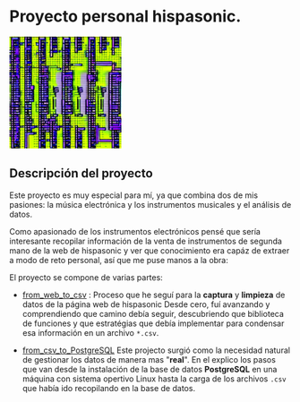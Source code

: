 # Proyecto personal hispasonic.

<img src="READ.jpeg" alt="README" style="width:200px;"/>

## Descripción del proyecto

Este proyecto es muy especial para mí, ya que combina dos de mis pasiones: la música electrónica y los instrumentos musicales y el análisis de datos.

Como apasionado de los instrumentos electrónicos pensé que sería interesante recopilar información de la venta de instrumentos de segunda mano de la web de hispasonic y ver que conocimiento era capáz de extraer a modo de reto personal, así que me puse manos a la obra: 


El proyecto se compone de varias partes:

- [from_web_to_csv](https://github.com/albertjimrod/personal_proj_hispasonic/blob/f775538b852e3e21d765cc5fdd147b3227cadfa4/from_web_to_csv.ipynb) : Proceso que he seguí para la **captura** y **limpieza** de datos de la página web de hispasonic Desde cero, fuí avanzando y comprendiendo que camino debía seguir, descubriendo que biblioteca de funciones y que estratégias que debía implementar para condensar esa información en un archivo `*.csv`.

- [from_csv_to_PostgreSQL](https://github.com/albertjimrod/personal_proj_hispasonic/blob/1a4a9744340845bcae42003bf9c178954f9c4e1d/from_csv_to_PostgreSQL.ipynb) Este projecto surgió como la necesidad natural de gestionar los datos de manera mas "**real**". En el explico los pasos que van desde la instalación de la base de datos **PostgreSQL** en una máquina con sistema opertivo Linux hasta la carga de los archivos  `.csv` que había ido recopilando en la base de datos.
